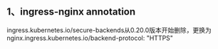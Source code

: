 ## 1、ingress-nginx annotation  

 ingress.kubernetes.io/secure-backends从0.20.0版本开始删除，更换为
 nginx.ingress.kubernetes.io/backend-protocol: "HTTPS"
